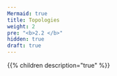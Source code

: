 ```yaml
---
Mermaid: true
title: Topologies
weight: 2
pre: "<b>2.2 </b>"
hidden: true
draft: true
---
```


{{% children description="true" %}}

